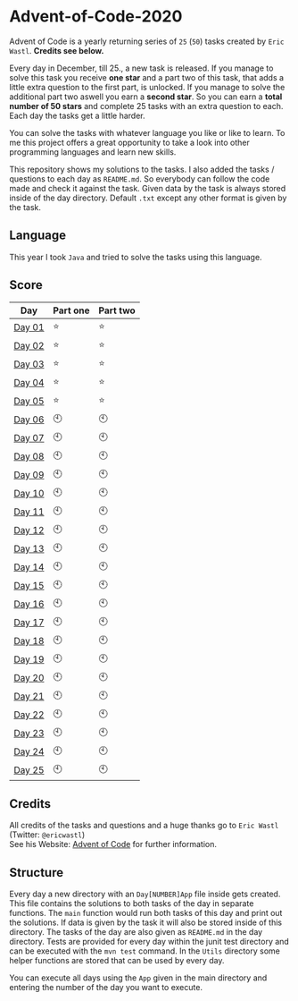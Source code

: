 # Advent-of-Code-2020
Advent of Code is a yearly returning series of `25` (`50`) tasks created by `Eric Wastl`. **Credits see below.**

Every day in December, till 25., a new task is released.
If you manage to solve this task you receive **one star** and a part two of this task, that adds a little extra question to the first part, is unlocked.
If you manage to solve the additional part two aswell you earn a **second star**.
So you can earn a **total number of 50 stars** and complete 25 tasks with an extra question to each. 
Each day the tasks get a little harder.

You can solve the tasks with whatever language you like or like to learn.
To me this project offers a great opportunity to take a look into other programming languages and learn new skills.

This repository shows my solutions to the tasks.
I also added the tasks / questions to each day as `README.md`. So everybody can follow the code made and check it against the task.
Given data by the task is always stored inside of the day directory. 
Default `.txt` except any other format is given by the task.

## Language
This year I took `Java` and tried to solve the tasks using this language.

## Score
| Day | Part one | Part two |
|----|----|----|
| [Day 01](https://github.com/mschoeffel/Advent-of-Code-2020/tree/main/src/main/java/de/mschoeffel/Day01) | :star: | :star: |
| [Day 02](https://github.com/mschoeffel/Advent-of-Code-2020/tree/main/src/main/java/de/mschoeffel/Day02) | :star: | :star: |
| [Day 03](https://github.com/mschoeffel/Advent-of-Code-2020/tree/main/src/main/java/de/mschoeffel/Day03) | :star: | :star: |
| [Day 04](https://github.com/mschoeffel/Advent-of-Code-2020/tree/main/src/main/java/de/mschoeffel/Day04) | :star: | :star: |
| [Day 05](https://github.com/mschoeffel/Advent-of-Code-2020/tree/main/src/main/java/de/mschoeffel/Day05) | :star: | :star: |
| [Day 06](https://github.com/mschoeffel/Advent-of-Code-2020/tree/master/Day06) | :clock10: | :clock10: |
| [Day 07](https://github.com/mschoeffel/Advent-of-Code-2020/tree/master/Day07) | :clock10: | :clock10: |
| [Day 08](https://github.com/mschoeffel/Advent-of-Code-2020/tree/master/Day08) | :clock10: | :clock10: |
| [Day 09](https://github.com/mschoeffel/Advent-of-Code-2020/tree/master/Day09) | :clock10: | :clock10: |
| [Day 10](https://github.com/mschoeffel/Advent-of-Code-2020/tree/master/Day10) | :clock10: | :clock10: |
| [Day 11](https://github.com/mschoeffel/Advent-of-Code-2020/tree/master/Day11) | :clock10: | :clock10: |
| [Day 12](https://github.com/mschoeffel/Advent-of-Code-2020/tree/master/Day12) | :clock10: | :clock10: |
| [Day 13](https://github.com/mschoeffel/Advent-of-Code-2020/tree/master/Day13) | :clock10: | :clock10: |
| [Day 14](https://github.com/mschoeffel/Advent-of-Code-2020/tree/master/Day14) | :clock10: | :clock10: |
| [Day 15](https://github.com/mschoeffel/Advent-of-Code-2020/tree/master/Day15) | :clock10: | :clock10: |
| [Day 16](https://github.com/mschoeffel/Advent-of-Code-2020/tree/master/Day16) | :clock10: | :clock10: |
| [Day 17](https://github.com/mschoeffel/Advent-of-Code-2020/tree/master/Day17) | :clock10: | :clock10: |
| [Day 18](https://github.com/mschoeffel/Advent-of-Code-2020/tree/master/Day18) | :clock10: | :clock10: |
| [Day 19](https://github.com/mschoeffel/Advent-of-Code-2020/tree/master/Day19) | :clock10: | :clock10: |
| [Day 20](https://github.com/mschoeffel/Advent-of-Code-2020/tree/master/Day20) | :clock10: | :clock10: |
| [Day 21](https://github.com/mschoeffel/Advent-of-Code-2020/tree/master/Day21) | :clock10: | :clock10: |
| [Day 22](https://github.com/mschoeffel/Advent-of-Code-2020/tree/master/Day22) | :clock10: | :clock10: |
| [Day 23](https://github.com/mschoeffel/Advent-of-Code-2020/tree/master/Day23) | :clock10: | :clock10: |
| [Day 24](https://github.com/mschoeffel/Advent-of-Code-2020/tree/master/Day24) | :clock10: | :clock10: |
| [Day 25](https://github.com/mschoeffel/Advent-of-Code-2020/tree/master/Day25) | :clock10: | :clock10: |
## Credits
All credits of the tasks and questions and a huge thanks go to `Eric Wastl` (Twitter: `@ericwastl`)\
See his Website: [Advent of Code](https://adventofcode.com/) for further information.

## Structure
Every day a new directory with an `Day[NUMBER]App` file inside gets created. 
This file contains the solutions to both tasks of the day in separate functions. 
The `main` function would run both tasks of this day and print out the solutions.
If data is given by the task it will also be stored inside of this directory.
The tasks of the day are also given as `README.md` in the day directory.
Tests are provided for every day within the junit test directory and can be executed with the `mvn test` command.
In the `Utils` directory some helper functions are stored that can be used by every day.

You can execute all days using the `App` given in the main directory and entering the number of the day you want to execute.